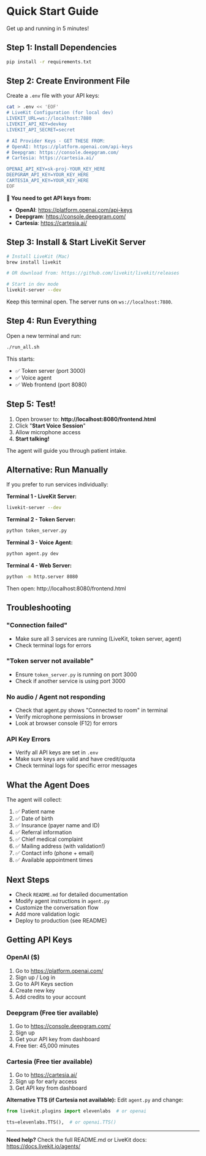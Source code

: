 # Quick Start Guide

Get up and running in 5 minutes!

## Step 1: Install Dependencies

```bash
pip install -r requirements.txt
```

## Step 2: Create Environment File

Create a `.env` file with your API keys:

```bash
cat > .env << 'EOF'
# LiveKit Configuration (for local dev)
LIVEKIT_URL=ws://localhost:7880
LIVEKIT_API_KEY=devkey
LIVEKIT_API_SECRET=secret

# AI Provider Keys - GET THESE FROM:
# OpenAI: https://platform.openai.com/api-keys
# Deepgram: https://console.deepgram.com/
# Cartesia: https://cartesia.ai/

OPENAI_API_KEY=sk-proj-YOUR_KEY_HERE
DEEPGRAM_API_KEY=YOUR_KEY_HERE
CARTESIA_API_KEY=YOUR_KEY_HERE
EOF
```

**🔑 You need to get API keys from:**
- **OpenAI**: https://platform.openai.com/api-keys
- **Deepgram**: https://console.deepgram.com/
- **Cartesia**: https://cartesia.ai/

## Step 3: Install & Start LiveKit Server

```bash
# Install LiveKit (Mac)
brew install livekit

# OR download from: https://github.com/livekit/livekit/releases

# Start in dev mode
livekit-server --dev
```

Keep this terminal open. The server runs on `ws://localhost:7880`.

## Step 4: Run Everything

Open a new terminal and run:

```bash
./run_all.sh
```

This starts:
- ✅ Token server (port 3000)
- ✅ Voice agent
- ✅ Web frontend (port 8080)

## Step 5: Test!

1. Open browser to: **http://localhost:8080/frontend.html**
2. Click "**Start Voice Session**"
3. Allow microphone access
4. **Start talking!**

The agent will guide you through patient intake.

## Alternative: Run Manually

If you prefer to run services individually:

**Terminal 1 - LiveKit Server:**
```bash
livekit-server --dev
```

**Terminal 2 - Token Server:**
```bash
python token_server.py
```

**Terminal 3 - Voice Agent:**
```bash
python agent.py dev
```

**Terminal 4 - Web Server:**
```bash
python -m http.server 8080
```

Then open: http://localhost:8080/frontend.html

## Troubleshooting

### "Connection failed"
- Make sure all 3 services are running (LiveKit, token server, agent)
- Check terminal logs for errors

### "Token server not available"
- Ensure `token_server.py` is running on port 3000
- Check if another service is using port 3000

### No audio / Agent not responding
- Check that agent.py shows "Connected to room" in terminal
- Verify microphone permissions in browser
- Look at browser console (F12) for errors

### API Key Errors
- Verify all API keys are set in `.env`
- Make sure keys are valid and have credit/quota
- Check terminal logs for specific error messages

## What the Agent Does

The agent will collect:
1. ✅ Patient name
2. ✅ Date of birth
3. ✅ Insurance (payer name and ID)
4. ✅ Referral information
5. ✅ Chief medical complaint
6. ✅ Mailing address (with validation!)
7. ✅ Contact info (phone + email)
8. ✅ Available appointment times

## Next Steps

- Check `README.md` for detailed documentation
- Modify agent instructions in `agent.py`
- Customize the conversation flow
- Add more validation logic
- Deploy to production (see README)

## Getting API Keys

### OpenAI ($)
1. Go to https://platform.openai.com/
2. Sign up / Log in
3. Go to API Keys section
4. Create new key
5. Add credits to your account

### Deepgram (Free tier available)
1. Go to https://console.deepgram.com/
2. Sign up
3. Get your API key from dashboard
4. Free tier: 45,000 minutes

### Cartesia (Free tier available)
1. Go to https://cartesia.ai/
2. Sign up for early access
3. Get API key from dashboard

**Alternative TTS (if Cartesia not available):**
Edit `agent.py` and change:
```python
from livekit.plugins import elevenlabs  # or openai

tts=elevenlabs.TTS(),  # or openai.TTS()
```

---

**Need help?** Check the full README.md or LiveKit docs: https://docs.livekit.io/agents/

